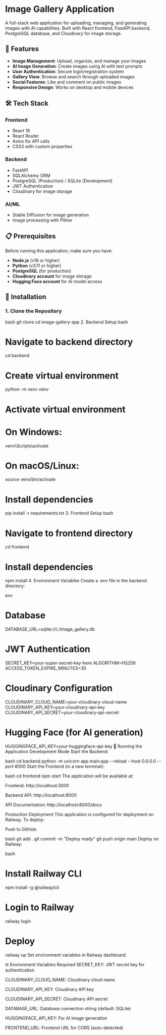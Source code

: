 # Image Gallery Application

A full-stack web application for uploading, managing, and generating images with AI capabilities. Built with React frontend, FastAPI backend, PostgreSQL database, and Cloudinary for image storage.

## 🌟 Features

- **Image Management**: Upload, organize, and manage your images
- **AI Image Generation**: Create images using AI with text prompts
- **User Authentication**: Secure login/registration system
- **Gallery View**: Browse and search through uploaded images
- **Social Features**: Like and comment on public images
- **Responsive Design**: Works on desktop and mobile devices

## 🛠️ Tech Stack

### Frontend
- React 18
- React Router
- Axios for API calls
- CSS3 with custom properties

### Backend
- FastAPI
- SQLAlchemy ORM
- PostgreSQL (Production) / SQLite (Development)
- JWT Authentication
- Cloudinary for image storage

### AI/ML
- Stable Diffusion for image generation
- Image processing with Pillow

## 📋 Prerequisites

Before running this application, make sure you have:

- **Node.js** (v18 or higher)
- **Python** (v3.11 or higher)
- **PostgreSQL** (for production)
- **Cloudinary account** for image storage
- **Hugging Face account** for AI model access

## 🔧 Installation

### 1. Clone the Repository

bash
git clone <your-repository-url>
cd image-gallery-app
2. Backend Setup
bash
# Navigate to backend directory
cd backend

# Create virtual environment
python -m venv venv

# Activate virtual environment
# On Windows:
venv\Scripts\activate
# On macOS/Linux:
source venv/bin/activate

# Install dependencies
pip install -r requirements.txt
3. Frontend Setup
bash
# Navigate to frontend directory
cd frontend

# Install dependencies
npm install
4. Environment Variables
Create a .env file in the backend directory:

env
# Database
DATABASE_URL=sqlite:///./image_gallery.db

# JWT Authentication
SECRET_KEY=your-super-secret-key-here
ALGORITHM=HS256
ACCESS_TOKEN_EXPIRE_MINUTES=30

# Cloudinary Configuration
CLOUDINARY_CLOUD_NAME=your-cloudinary-cloud-name
CLOUDINARY_API_KEY=your-cloudinary-api-key
CLOUDINARY_API_SECRET=your-cloudinary-api-secret

# Hugging Face (for AI generation)
HUGGINGFACE_API_KEY=your-huggingface-api-key
🚀 Running the Application
Development Mode
Start the Backend:

bash
cd backend
python -m uvicorn app.main:app --reload --host 0.0.0.0 --port 8000
Start the Frontend (in a new terminal):

bash
cd frontend
npm start
The application will be available at:

Frontend: http://localhost:3000

Backend API: http://localhost:8000

API Documentation: http://localhost:8000/docs

Production Deployment
This application is configured for deployment on Railway. To deploy:

Push to GitHub:

bash
git add .
git commit -m "Deploy ready"
git push origin main
Deploy on Railway:

bash
# Install Railway CLI
npm install -g @railway/cli

# Login to Railway
railway login

# Deploy
railway up
Set environment variables in Railway dashboard.

🌐 Environment Variables
Required
SECRET_KEY: JWT secret key for authentication

CLOUDINARY_CLOUD_NAME: Cloudinary cloud name

CLOUDINARY_API_KEY: Cloudinary API key

CLOUDINARY_API_SECRET: Cloudinary API secret

DATABASE_URL: Database connection string (default: SQLite)

HUGGINGFACE_API_KEY: For AI image generation

FRONTEND_URL: Frontend URL for CORS (auto-detected)

